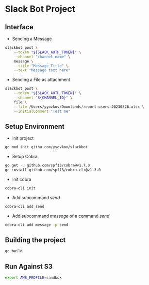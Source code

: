 # Slack Bot Project

## Interface

* Sending a Message

``` bash
slackbot post \
    --token "${SLACK_AUTH_TOKEN}" \
    --channel "channel name" \ 
    message \
    --title "Message Title" \
    --text "Message text here"
```

* Sending a File as attachment

``` bash
slackbot post \
    --token "${SLACK_AUTH_TOKEN}" \
    --channel "${CHANNEL_ID}" \
    file \
    --file /Users/yyovkov/Downloads/report-users-20230526.xlsx \
    --initialComment "Test me"
```

## Setup Environment

* Init project

``` bash
go mod init githu.com/yyovkov/slackbot
```

* Setup Cobra

``` bash
go get -u github.com/spf13/cobra@v1.7.0
go install github.com/spf13/cobra-cli@v1.3.0
```

* Init cobra

``` bash
cobra-cli init
```

* Add subcommand *send*

``` bash
cobra-cli add send
```

* Add subcommand *message* of a command *send*

``` bash
cobra-cli add message -p send
```

## Building the project

``` bash
go build
```

## Run Against S3

``` bash
export AWS_PROFILE=sandbox
```
